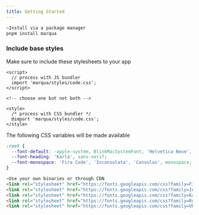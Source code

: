 ```yaml
---
title: Getting Started
---
```



```bash
~Install via a package manager
pnpm install marqua
```

### Include base styles

Make sure to include these stylesheets to your app

```svelte
<script>
  // process with JS bundler
  import 'marqua/styles/code.css';
</script>

<!-- choose one but not both -->

<style>
  /* process with CSS bundler */
  @import 'marqua/styles/code.css';
</style>
```

The following CSS variables will be made available

```css
:root {
  --font-default: -apple-system, BlinkMacSystemFont, 'Helvetica Neue', 'Rubik', 'Ubuntu', 'Roboto', sans-serif;
  --font-heading: 'Karla', sans-serif;
  --font-monospace: 'Fira Code', 'Inconsolata', 'Consolas', monospace;
}
```

```html
~Use your own binaries or through CDN
<link rel="stylesheet" href="https://fonts.googleapis.com/css?family=Fira+Code&display=swap">
<link rel="stylesheet" href="https://fonts.googleapis.com/css?family=Inconsolata&display=swap">
<link rel="stylesheet" href="https://fonts.googleapis.com/css?family=Karla&display=swap">
<link rel="stylesheet" href="https://fonts.googleapis.com/css?family=Rubik&display=swap">
<link rel="stylesheet" href="https://fonts.googleapis.com/css?family=Ubuntu&display=swap">
```
